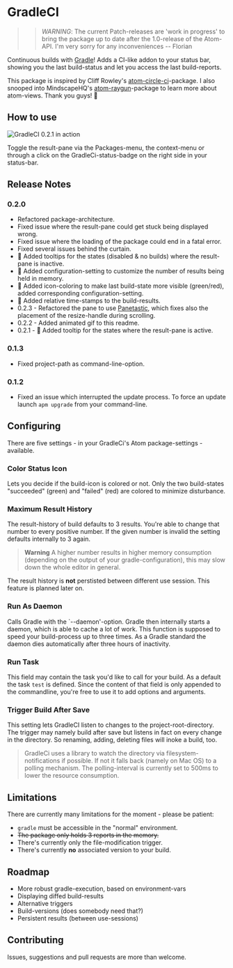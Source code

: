 # GradleCI

>> *WARNING*: The current Patch-releases are 'work in progress' to bring the package up to date after the 1.0-release of the Atom-API. I'm very sorry for any inconveniences -- Florian

Continuous builds with [Gradle](gradle.org)! Adds a CI-like addon to your status bar, showing you the last build-status and let you access the last build-reports.

This package is inspired by Cliff Rowley's [atom-circle-ci](https://github.com/cliffrowley/atom-circle-ci)-package. I also snooped into MindscapeHQ's [atom-raygun](https://github.com/MindscapeHQ/atom-raygun)-package to learn more about atom-views. Thank you guys! :lollipop:

## How to use

![GradleCI 0.2.1 in action](http://imageshack.com/a/img837/8067/zgd.gif)

Toggle the result-pane via the Packages-menu, the context-menu or through a click on the GradleCi-status-badge on the right side in your status-bar.

## Release Notes

### 0.2.0
 - Refactored package-architecture.
 - Fixed issue where the result-pane could get stuck being displayed wrong.
 - Fixed issue where the loading of the package could end in a fatal error.
 - Fixed several issues behind the curtain.
 - :candy: Added tooltips for the states (disabled & no builds) where the result-pane is inactive.
 - :candy: Added configuration-setting to customize the number of results being held in memory.
 - :candy: Added icon-coloring to make last build-state more visible (green/red), added corresponding configuration-setting.
 - :candy: Added relative time-stamps to the build-results.
 - 0.2.3 - Refactored the pane to use [Panetastic](https://www.npmjs.org/package/atom-panetastic), which fixes also the placement of the resize-handle during scrolling.
 - 0.2.2 - Added animated gif to this readme.
 - 0.2.1 - :candy: Added tooltip for the states where the result-pane is active.

### 0.1.3
 - Fixed project-path as command-line-option.

### 0.1.2
 - Fixed an issue which interrupted the update process. To force an update launch `apm upgrade` from your command-line.

## Configuring

There are five settings - in your GradleCi's Atom package-settings - available.

### Color Status Icon

Lets you decide if the build-icon is colored or not. Only the two build-states "succeeded" (green) and "failed" (red) are colored to minimize disturbance.

### Maximum Result History

The result-history of build defaults to 3 results. You're able to change that number to every positive number. If the given number is invalid the setting defaults internally to 3 again.

> **Warning** A higher number results in higher memory consumption (depending on the output of your gradle-configuration), this may slow down the whole editor in general.

The result history is **not** perstisted between different use session. This feature is planned later on.

### Run As Daemon

Calls Gradle with the `--daemon'-option. Gradle then internally starts a daemon, which is able to cache a lot of work. This function is supposed to speed your build-process up to three times. As a Gradle standard the daemon dies automatically after three hours of inactivity.

### Run Task

This field may contain the task you'd like to call for your build. As a default the task `test` is defined. Since the content of that field is only appended to the commandline, you're free to use it to add options and arguments.

### Trigger Build After Save

This setting lets GradleCI listen to changes to the project-root-directory. The trigger may namely build after save but listens in fact on every change in the directory. So renaming, adding, deleting files will inoke a build, too.

> GradleCi uses a library to watch the directory via filesystem-notifications if possible. If not it falls back (namely on Mac OS) to a polling mechanism. The polling-interval is currently set to 500ms to lower the resource consumption.

## Limitations

There are currently many limitations for the moment - please be patient:

 - `gradle` must be accessible in the "normal" environment.
 - ~~The package only holds 3 reports in the memory.~~
 - There's currently only the file-modification trigger.
 - There's currently **no** associated version to your build.

## Roadmap

 - More robust gradle-execution, based on environment-vars
 - Displaying diffed build-results
 - Alternative triggers
 - Build-versions (does somebody need that?)
 - Persistent results (between use-sessions)

## Contributing

Issues, suggestions and pull requests are more than welcome.
